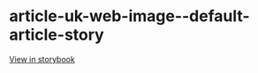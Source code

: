 # article-uk-web-image--default-article-story

[View in storybook](https://raw.githack.com/Independent-Digital-News-and-Media-Ltd/indy-pwamp-sb/PR-1638-sb/index.html?path=/story/article-uk-web-image--default-article-story)